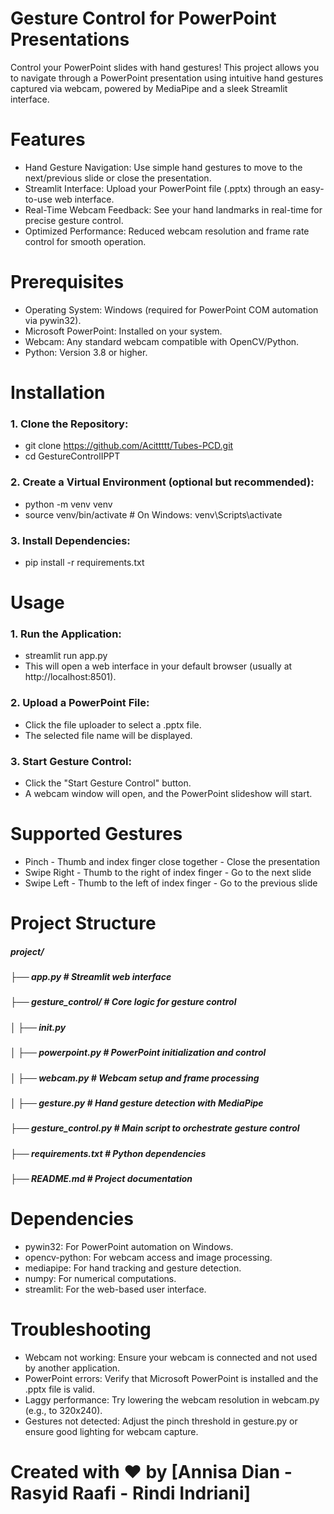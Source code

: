 # **Gesture Control for PowerPoint Presentations**
 Control your PowerPoint slides with hand gestures! This project allows you to navigate through a PowerPoint presentation using intuitive hand gestures captured via webcam, powered by MediaPipe and a sleek Streamlit interface.

# **Features**
  - Hand Gesture Navigation: Use simple hand gestures to move to the next/previous slide or close the presentation.
  - Streamlit Interface: Upload your PowerPoint file (.pptx) through an easy-to-use web interface.
  - Real-Time Webcam Feedback: See your hand landmarks in real-time for precise gesture control.
  - Optimized Performance: Reduced webcam resolution and frame rate control for smooth operation.

# **Prerequisites**
  - Operating System: Windows (required for PowerPoint COM automation via pywin32).
  - Microsoft PowerPoint: Installed on your system.
  - Webcam: Any standard webcam compatible with OpenCV/Python.
  - Python: Version 3.8 or higher.

# **Installation**
### 1. Clone the Repository:
  - git clone https://github.com/Acittttt/Tubes-PCD.git 
  - cd GestureControlIPPT

### 2. Create a Virtual Environment (optional but recommended):
  - python -m venv venv
  - source venv/bin/activate  # On Windows: venv\Scripts\activate

### 3. Install Dependencies:
  - pip install -r requirements.txt

# **Usage**
### 1. Run the Application:
  - streamlit run app.py
  - This will open a web interface in your default browser (usually at http://localhost:8501).

### 2. Upload a PowerPoint File:
  - Click the file uploader to select a .pptx file.
  - The selected file name will be displayed.

### 3. Start Gesture Control:
  - Click the "Start Gesture Control" button.
  - A webcam window will open, and the PowerPoint slideshow will start.

# **Supported Gestures**
  - Pinch - Thumb and index finger close together - Close the presentation
  - Swipe Right - Thumb to the right of index finger - Go to the next slide
  - Swipe Left - Thumb to the left of index finger - Go to the previous slide

# **Project Structure**
 ##### project/
 ##### ├── app.py                  # Streamlit web interface
 ##### ├── gesture_control/        # Core logic for gesture control
 ##### │   ├── __init__.py
 ##### │   ├── powerpoint.py       # PowerPoint initialization and control
 ##### │   ├── webcam.py           # Webcam setup and frame processing
 ##### │   ├── gesture.py          # Hand gesture detection with MediaPipe
 ##### ├── gesture_control.py      # Main script to orchestrate gesture control
 ##### ├── requirements.txt        # Python dependencies
 ##### ├── README.md               # Project documentation

# **Dependencies**
  - pywin32: For PowerPoint automation on Windows.
  - opencv-python: For webcam access and image processing.
  - mediapipe: For hand tracking and gesture detection.
  - numpy: For numerical computations.
  - streamlit: For the web-based user interface.

# **Troubleshooting**
  - Webcam not working: Ensure your webcam is connected and not used by another application.
  - PowerPoint errors: Verify that Microsoft PowerPoint is installed and the .pptx file is valid.
  - Laggy performance: Try lowering the webcam resolution in webcam.py (e.g., to 320x240).
  - Gestures not detected: Adjust the pinch threshold in gesture.py or ensure good lighting for webcam capture.

# **Created with ❤️ by [Annisa Dian - Rasyid Raafi - Rindi Indriani]**
